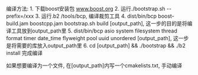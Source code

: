 编译方法:
    1. 下载boost安装包 www.boost.org
    2. 运行./bootstrap.sh --prefix=/xxx
    3. 运行.b2 /tools/bcp, 编译裁剪工具
    4. dist/bin/bcp boost-build.jam boostcpp.jam bootstrap.sh build [output_path],
    这一步的目的是将编译工具放到output_path里
    5. dist/bin/bcp asio system filesystem thread format timer date_time flyweight pool uuid unordered [output_path],
    这一步是将需要的库放入output_path里
    6. cd [output_path] && ./bootstrap && ./b2 install 完成编译

如果想要编译为一个文件, 在[output_path]内写一个cmakelists.txt, 手动编译
